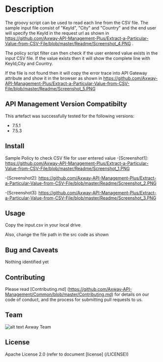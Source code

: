 # Description
The groovy script can be used to read each line from the CSV file. The sample input file consist of "KeyId", "City" and "Country" and the end user will specify the KeyId in the request url as shown in https://github.com/Axway-API-Management-Plus/Extract-a-Particular-Value-from-CSV-File/blob/master/Readme/Screenshot_4.PNG . 

The policy script filter can then check if the user entered value exists in the input CSV file. If the value exists then it will show the complete line with KeyId,City and Country.

If the file is not found then it will copy the error trace into API Gateway attribute and show it in the browser as shown in https://github.com/Axway-API-Management-Plus/Extract-a-Particular-Value-from-CSV-File/blob/master/Readme/Screenshot_5.PNG


## API Management Version Compatibilty
This artefact was successfully tested for the following versions:
- 7.5.1
- 7.5.3

## Install

Sample Policy to check CSV file for user entered value
-[Screenshot1]: https://github.com/Axway-API-Management-Plus/Extract-a-Particular-Value-from-CSV-File/blob/master/Readme/Screenshot_1.PNG

-[Screenshot2]: https://github.com/Axway-API-Management-Plus/Extract-a-Particular-Value-from-CSV-File/blob/master/Readme/Screenshot_2.PNG

-[Screenshot3]: https://github.com/Axway-API-Management-Plus/Extract-a-Particular-Value-from-CSV-File/blob/master/Readme/Screenshot_3.PNG


## Usage

Copy the input.csv in your local drive

[input.csv]: https://github.com/Axway-API-Management-Plus/Extract-a-Particular-Value-from-CSV-File/blob/master/Readme/input.csv

Also, change the file path in the src code as shown

[changepath]: https://github.com/Axway-API-Management-Plus/Extract-a-Particular-Value-from-CSV-File/blob/master/Readme/changepath.png 
  

## Bug and Caveats

Nothing identified yet

## Contributing

Please read [Contributing.md] (https://github.com/Axway-API-Management/Common/blob/master/Contributing.md) for details on our code of conduct, and the process for submitting pull requests to us.

## Team

![alt text][Axwaylogo] Axway Team

[Axwaylogo]: https://github.com/Axway-API-Management/Common/blob/master/img/AxwayLogoSmall.png  "Axway logo"


## License
Apache License 2.0 (refer to document [license] (/LICENSE))
